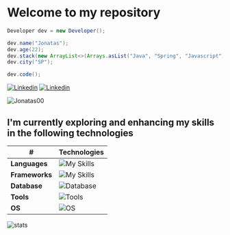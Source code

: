 # Welcome to my repository

```java
Developer dev = new Developer();

dev.name("Jonatas");
dev.age(22);
dev.stack(new ArrayList<>(Arrays.asList("Java", "Spring", "Javascript")))
dev.city("SP");

dev.code();
```

[![Linkedin](https://img.shields.io/badge/LinkedIn-c9c9c9?style=for-the-badge&logo=linkedIn&logoColor=white)](https://www.linkedin.com/in/jonatasrodrigues-tech/)
[![Linkedin]([https://img.shields.io/badge/LinkedIn-c9c9c9?style=for-the-badge&logoColor=white)](https://jonatas00.github.io/portfolio/)

<img src="https://komarev.com/ghpvc/?username=Jonatas00" alt="Jonatas00" />

## I'm currently exploring and enhancing my skills in the following technologies

| **#**          | **Technologies**                                               |
| -------------- | -------------------------------------------------------------- |
| **Languages**  | ![My Skills](https://skillicons.dev/icons?i=java,go,js)        |
| **Frameworks** | ![My Skills](https://skillicons.dev/icons?i=spring,vue)        |
| **Database**   | ![Database](https://skillicons.dev/icons?i=mysql,postgres)     |
| **Tools**      | ![Tools](https://skillicons.dev/icons?i=vscode,postman,docker) |
| **OS**         | ![OS](https://skillicons.dev/icons?i=windows,linux)            |

![stats](https://github-readme-status00.vercel.app/api/top-langs/?username=jonatas00&theme=dark&layout=compact)
